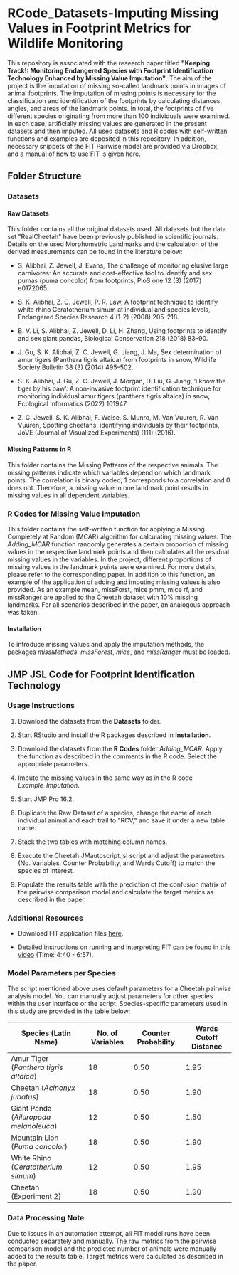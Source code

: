 # RCode_Datasets-Imputing Missing Values in Footprint Metrics for Wildlife Monitoring

This repository is associated with the research paper titled **"Keeping Track!: Monitoring Endangered Species with Footprint Identification
Technology Enhanced by Missing Value Imputation"**. The aim of the project is the imputation of missing so-called landmark points in images of animal footprints. The imputation of missing points is necessary for the classification and identification of the footprints by calculating distances, angles, and areas of the landmark points. In total, the footprints of five different species originating from more than 100 individuals were examined. In each case, artificially missing values are generated in the present datasets and then imputed. All used datasets and R codes with self-written functions and examples are deposited in this repository. In addition, necessary snippets of the FIT Pairwise model are provided via Dropbox, and a manual of how to use FIT is given here.

## Folder Structure

### Datasets

#### Raw Datasets

This folder contains all the original datasets used. All datasets but the data set "RealCheetah" have been previously published in scientific journals. Details on the used Morphometric Landmarks and the calculation of the derived measurements can be found in the literature below:

- S. Alibhai, Z. Jewell, J. Evans, The challenge of monitoring elusive large carnivores: An accurate and cost-effective tool to identify and sex pumas (puma concolor) from footprints, PloS one 12 (3) (2017) e0172065.

- S. K. Alibhai, Z. C. Jewell, P. R. Law, A footprint technique to identify white rhino Ceratotherium simum at individual and species levels, Endangered Species Research 4 (1-2) (2008) 205–218.

- B. V. Li, S. Alibhai, Z. Jewell, D. Li, H. Zhang, Using footprints to identify and sex giant pandas, Biological Conservation 218 (2018) 83–90.

- J. Gu, S. K. Alibhai, Z. C. Jewell, G. Jiang, J. Ma, Sex determination of amur tigers (Panthera tigris altaica) from footprints in snow, Wildlife Society Bulletin 38 (3) (2014) 495–502.

- S. K. Alibhai, J. Gu, Z. C. Jewell, J. Morgan, D. Liu, G. Jiang, ‘i know the tiger by his paw’: A non-invasive footprint identification technique for monitoring individual amur tigers (panthera tigris altaica) in snow, Ecological Informatics (2022) 101947.

- Z. C. Jewell, S. K. Alibhai, F. Weise, S. Munro, M. Van Vuuren, R. Van Vuuren, Spotting cheetahs: identifying individuals by their footprints, JoVE (Journal of Visualized Experiments) (111) (2016).

#### Missing Patterns in R

This folder contains the Missing Patterns of the respective animals. The missing patterns indicate which variables depend on which landmark points. The correlation is binary coded; 1 corresponds to a correlation and 0 does not. Therefore, a missing value in one landmark point results in missing values in all dependent variables.

### R Codes for Missing Value Imputation

This folder contains the self-written function for applying a Missing Completely at Random (MCAR) algorithm for calculating missing values. The *Adding_MCAR* function randomly generates a certain proportion of missing values in the respective landmark points and then calculates all the residual missing values in the variables. In the project, different proportions of missing values in the landmark points were examined. For more details, please refer to the corresponding paper. In addition to this function, an example of the application of adding and imputing missing values is also provided. As an example mean, missForst, mice pmm, mice rf, and missRanger are applied to the Cheetah dataset with 10% missing landmarks. For all scenarios described in the paper, an analogous approach was taken.

#### Installation

To introduce missing values and apply the imputation methods, the packages *missMethods*, *missForest*, *mice*, and *missRanger* must be loaded.

## JMP JSL Code for Footprint Identification Technology

### Usage Instructions

1. Download the datasets from the **Datasets** folder.

2. Start RStudio and install the R packages described in **Installation**.

3. Download the datasets from the **R Codes** folder *Adding_MCAR*. Apply the function as described in the comments in the R code. Select the appropriate parameters.

4. Impute the missing values in the same way as in the R code *Example_Imputation*.

5. Start JMP Pro 16.2.

6. Duplicate the Raw Dataset of a species, change the name of each individual animal and each trail to "RCV," and save it under a new table name.

7. Stack the two tables with matching column names.

8. Execute the Cheetah JMautoscript.jsl script and adjust the parameters (No. Variables, Counter Probability, and Wards Cutoff) to match the species of interest.

9. Populate the results table with the prediction of the confusion matrix of the pairwise comparison model and calculate the target metrics as described in the paper.

### Additional Resources

- Download FIT application files [here](https://1drv.ms/f/s!AqGN38c8mh7Wi6gn9AGHwaNUL5yGAQ?e=ioAqpe).

- Detailed instructions on running and interpreting FIT can be found in this [video](https://www.jove.com/de/v/54034/spotting-cheetahs-identifying-individuals-by-their-footprints) (Time: 4:40 - 6:57).

### Model Parameters per Species

The script mentioned above uses default parameters for a Cheetah pairwise analysis model. You can manually adjust parameters for other species within the user interface or the script. Species-specific parameters used in this study are provided in the table below:

| Species (Latin Name)              | No. of Variables | Counter Probability | Wards Cutoff Distance |
|-----------------------------------|------------------|--------------------|-----------------------|
| Amur Tiger (*Panthera tigris altaica*)    | 18           | 0.50               | 1.95                  |
| Cheetah (*Acinonyx jubatus*)             | 18           | 0.50               | 1.90                  |
| Giant Panda (*Ailuropoda melanoleuca*)    | 12           | 0.50               | 1.50                  |
| Mountain Lion (*Puma concolor*)           | 18           | 0.50               | 1.90                  |
| White Rhino (*Ceratotherium simum*)       | 12           | 0.50               | 1.95                  |
| Cheetah (Experiment 2)                   | 18           | 0.50               | 1.90                  |

### Data Processing Note

Due to issues in an automation attempt, all FIT model runs have been conducted separately and manually. The raw metrics from the pairwise comparison model and the predicted number of animals were manually added to the results table. Target metrics were calculated as described in the paper.

